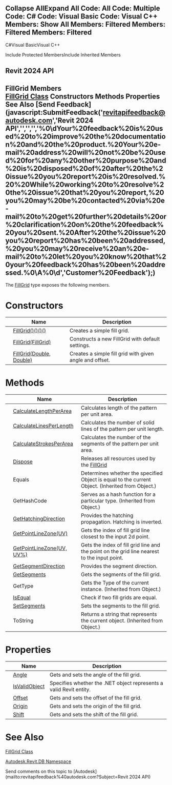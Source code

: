﻿

Collapse AllExpand All Code: All Code: Multiple Code: C# Code: Visual Basic Code: Visual C++  Members: Show All Members: Filtered Members: Filtered Members: Filtered   
---  
  
C#Visual BasicVisual C++

Include Protected MembersInclude Inherited Members

Revit 2024 API  
---  
FillGrid Members  
[FillGrid Class](6dfc3e2f-c869-d06e-876e-49c4007f7e59.md) Constructors Methods Properties See Also [Send Feedback](javascript:SubmitFeedback\('revitapifeedback@autodesk.com','Revit 2024 API','','','','%0\\dYour%20feedback%20is%20used%20to%20improve%20the%20documentation%20and%20the%20product.%20Your%20e-mail%20address%20will%20not%20be%20used%20for%20any%20other%20purpose%20and%20is%20disposed%20of%20after%20the%20issue%20you%20report%20is%20resolved.%20%20While%20working%20to%20resolve%20the%20issue%20that%20you%20report,%20you%20may%20be%20contacted%20via%20e-mail%20to%20get%20further%20details%20or%20clarification%20on%20the%20feedback%20you%20sent.%20After%20the%20issue%20you%20report%20has%20been%20addressed,%20you%20may%20receive%20an%20e-mail%20to%20let%20you%20know%20that%20your%20feedback%20has%20been%20addressed.%0\\A%0\\d','Customer%20Feedback'\);)  
---  
  
The [FillGrid](6dfc3e2f-c869-d06e-876e-49c4007f7e59.md) type exposes the following members.

# Constructors

|  | Name | Description |
| --- | --- | --- |
|  | [FillGrid()()()()](43e67b73-00f2-96ee-fa25-4841959066b2.md) | Creates a simple fill grid. |
|  | [FillGrid(FillGrid)](1bba468c-570b-5042-209a-2a1250704b19.md) | Constructs a new FillGrid with default settings. |
|  | [FillGrid(Double, Double)](546a897a-f5ba-4afd-20d1-3a0039af2598.md) | Creates a simple fill grid with given angle and offset. |
  
# Methods

|  | Name | Description |
| --- | --- | --- |
|  | [CalculateLengthPerArea](6a58bee3-1814-30bc-5369-e78fa3e5f268.md) | Calculates length of the pattern per unit area. |
|  | [CalculateLinesPerLength](4e9ac116-b8e9-8de3-ca68-9ea63ae81cbf.md) | Calculates the number of solid lines of the pattern per unit length. |
|  | [CalculateStrokesPerArea](04cccb85-770f-978b-3c4f-6aa5a1388fab.md) | Calculates the number of the segments of the pattern per unit area. |
|  | [Dispose](26b25286-2121-66e9-c4d0-563262ec5821.md) | Releases all resources used by the [FillGrid](6dfc3e2f-c869-d06e-876e-49c4007f7e59.md) |
|  | Equals | Determines whether the specified Object is equal to the current Object. (Inherited from Object.) |
|  | GetHashCode | Serves as a hash function for a particular type.  (Inherited from Object.) |
|  | [GetHatchingDirection](1ef246b2-cd85-1ae1-7e48-4de5d4bb6531.md) | Provides the hatching propagation. Hatching is inverted. |
|  | [GetPointLineZone(UV)](0a5aeba4-1900-a774-a9f3-7496696abe3e.md) | Gets the index of fill grid line closest to the input 2d point. |
|  | [GetPointLineZone(UV, UV%)](f91284a4-7e4a-8c8d-bda2-85d378e0f3c1.md) | Gets the index of fill grid line and the point on the grid line nearest to the input point. |
|  | [GetSegmentDirection](55adcc5a-5ecc-0a77-c641-37e16c25bda0.md) | Provides the segment direction. |
|  | [GetSegments](d3b76c87-8008-d3a0-a3f7-663c3714ae9e.md) | Gets the segments of the fill grid. |
|  | GetType | Gets the Type of the current instance. (Inherited from Object.) |
|  | [IsEqual](27963982-e0e8-4b64-af77-112bca45179a.md) | Check if two fill grids are equal. |
|  | [SetSegments](3fd1bab1-b6bb-0e25-a293-c081afa6d006.md) | Sets the segments to the fill grid. |
|  | ToString | Returns a string that represents the current object. (Inherited from Object.) |
  
# Properties

|  | Name | Description |
| --- | --- | --- |
|  | [Angle](60886e1a-2eaf-3ee1-c29f-e62a52edec98.md) | Gets and sets the angle of the fill grid. |
|  | [IsValidObject](076c03d2-6659-3f1e-40e8-cc1d4810984b.md) | Specifies whether the .NET object represents a valid Revit entity. |
|  | [Offset](504406ea-b0a3-69af-82b4-b96cfdc85dd8.md) | Gets and sets the offset of the fill grid. |
|  | [Origin](f4c1d498-e54a-9f50-2776-f0c2ffcf1cd4.md) | Gets and sets the origin of the fill grid. |
|  | [Shift](b4c1ff59-af0c-0c1d-cabc-981fdb4c78b1.md) | Gets and sets the shift of the fill grid. |
  
# See Also

[FillGrid Class](6dfc3e2f-c869-d06e-876e-49c4007f7e59.md)

[Autodesk.Revit.DB Namespace](87546ba7-461b-c646-cbb1-2cb8f5bff8b2.md)

Send comments on this topic to [Autodesk](mailto:revitapifeedback%40autodesk.com?Subject=Revit 2024 API)
